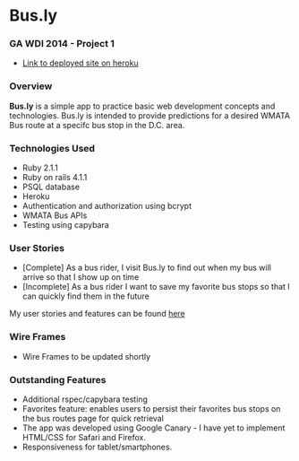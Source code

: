 # Bus.ly
### GA WDI 2014 - Project 1

* [Link to deployed site on heroku](http://stormy-basin-5028.herokuapp.com/)

### Overview
**Bus.ly** is a simple app to practice basic web development concepts and technologies. Bus.ly is intended to provide predictions for a desired WMATA Bus route at a specifc bus stop in the D.C. area.

### Technologies Used

* Ruby 2.1.1
* Ruby on rails 4.1.1
* PSQL database
* Heroku
* Authentication and authorization using bcrypt
* WMATA Bus APIs
* Testing using capybara

### User Stories

* [Complete] As a bus rider, I visit Bus.ly to find out when my bus will arrive so that I show up on time
* [Incomplete] As a bus rider I want to save my favorite bus stops so that I can quickly find them in the future

My user stories and features can be found [here](https://www.pivotaltracker.com/s/projects/1086284)

### Wire Frames

* Wire Frames to be updated shortly
 
### Outstanding Features
* Additional rspec/capybara testing
* Favorites feature: enables users to persist their favorites bus stops on the bus routes page for quick retrieval
* The app was developed using Google Canary - I have yet to implement HTML/CSS for Safari and Firefox.
* Responsiveness for tablet/smartphones.
